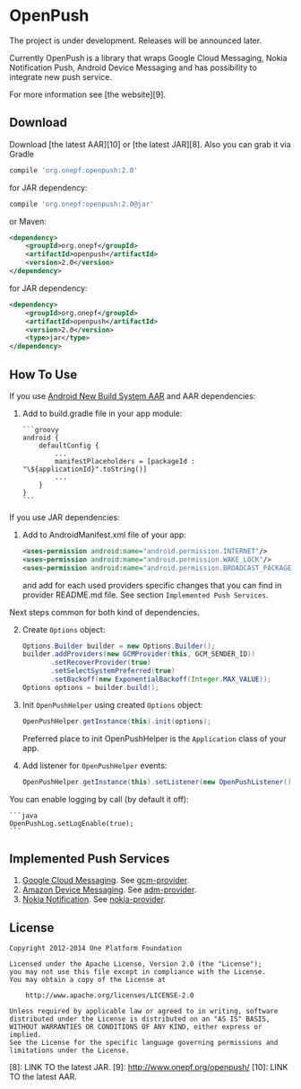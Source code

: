 OpenPush
========
The project is under development.
Releases will be announced later.

Currently OpenPush is a library that wraps Google Cloud Messaging, Nokia Notification Push,
Android Device Messaging and has possibility to integrate new push service.

For more information see [the website][9].



Download
--------

Download [the latest AAR][10] or [the latest JAR][8]. Also you can grab it via Gradle
```groovy
compile 'org.onepf:openpush:2.0'
```
for JAR dependency:
```groovy
compile 'org.onepf:openpush:2.0@jar'
```

or Maven:
```xml
<dependency>
    <groupId>org.onepf</groupId>
    <artifactId>openpush</artifactId>
    <version>2.0</version>
</dependency>
```
for JAR dependency:
```xml
<dependency>
    <groupId>org.onepf</groupId>
    <artifactId>openpush</artifactId>
    <version>2.0</version>
    <type>jar</type>
</dependency>
```



How To Use
----------

If you use [Android New Build System AAR][7] and AAR dependencies:

1. Add to build.gradle file in your app module:

       ```groovy
       android {
           defaultConfig {
               ...
               manifestPlaceholders = [packageId : "\${applicationId}".toString()]
               ...
           }
       }
       ```

If you use JAR dependencies:

1. Add to AndroidManifest.xml file of your app:

      ```xml
      <uses-permission android:name="android.permission.INTERNET"/>
      <uses-permission android:name="android.permission.WAKE_LOCK"/>
      <uses-permission android:name="android.permission.BROADCAST_PACKAGE_REMOVED"/>
      ```

      and add for each used providers specific changes that you can find in provider README.md file.
      See section `Implemented Push Services`.

Next steps common for both kind of dependencies.

2. Create `Options` object:

    ```java
    Options.Builder builder = new Options.Builder();
    builder.addProviders(new GCMProvider(this, GCM_SENDER_ID))
           .setRecoverProvider(true)
           .setSelectSystemPreferred(true)
           .setBackoff(new ExponentialBackoff(Integer.MAX_VALUE));
    Options options = builder.build();
    ```

3. Init `OpenPushHelper` using created `Options` object:

    ```java
    OpenPushHelper.getInstance(this).init(options);
    ```

    Preferred place to init OpenPushHelper is the `Application` class of your app.

4. Add listener for `OpenPushHelper` events:

    ```java
    OpenPushHelper.getInstance(this).setListener(new OpenPushListener());
    ```

You can enable logging by call (by default it off):

    ```java
    OpenPushLog.setLogEnable(true);
    ```



Implemented Push Services
-----------------------

1. [Google Cloud Messaging][1]. See [gcm-provider][4].
2. [Amazon Device Messaging][2]. See [adm-provider][5].
3. [Nokia Notification][3]. See [nokia-provider][6].



License
--------

    Copyright 2012-2014 One Platform Foundation

    Licensed under the Apache License, Version 2.0 (the "License");
    you may not use this file except in compliance with the License.
    You may obtain a copy of the License at

        http://www.apache.org/licenses/LICENSE-2.0

    Unless required by applicable law or agreed to in writing, software
    distributed under the License is distributed on an "AS IS" BASIS,
    WITHOUT WARRANTIES OR CONDITIONS OF ANY KIND, either express or implied.
    See the License for the specific language governing permissions and
    limitations under the License.


[1]: https://developer.android.com/google/gcm/index.html
[2]: https://developer.amazon.com/appsandservices/apis/engage/device-messaging
[3]: http://developer.nokia.com/resources/library/nokia-x/nokia-notifications.html
[4]: https://github.com/onepf/OpenPush/tree/readme/providers/gcm
[5]: https://github.com/onepf/OpenPush/tree/readme/providers/adm
[6]: https://github.com/onepf/OpenPush/tree/readme/providers/nokia
[7]: http://tools.android.com/tech-docs/new-build-system
[8]: LINK TO the latest JAR.
[9]: http://www.onepf.org/openpush/
[10]: LINK TO the latest AAR.
